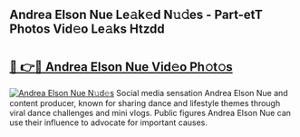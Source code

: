 ## Andrea Elson Nue Le𝚊k𝚎d N𝚞𝚍es - Part-etT Photos Vid𝚎o Le𝚊ks Htzdd

# <h2><a href="http://fb0za8.evod.top/?m=Andrea+Elson+Nue">🔗 👉🔴 Andrea Elson Nue Vid𝚎o Ph𝚘t𝚘s</a></h2>

[![Andrea Elson Nue N𝚞d𝚎s](https://i.imgur.com/8V9OHl7.gif)](http://fb0za8.evod.top/?m=Andrea+Elson+Nue)
Social media sensation Andrea Elson Nue and content producer, known for sharing dance and lifestyle themes through viral dance challenges and mini vlogs. Public figures Andrea Elson Nue can use their influence to advocate for important causes. 
